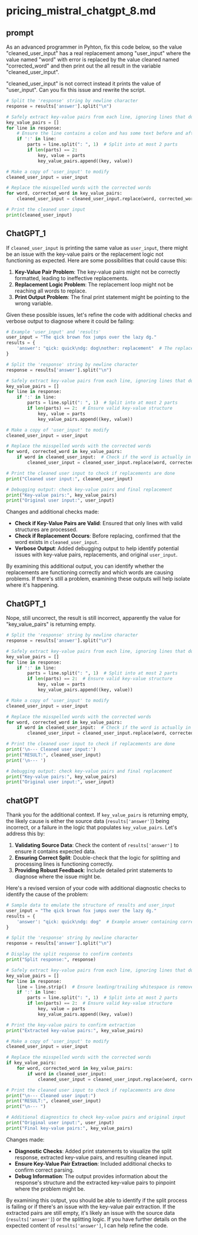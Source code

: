 
# pricing_mistral_chatgpt_8.md

## prompt

As an advanced programmer in Pyhton, fix this code below, so the value "cleaned_user_input" has a real replacement among "user_input" where the value named "word" with error is replaced by the value cleaned named "corrected_word" and then print out the all result in  the variable "cleaned_user_input".

"cleaned_user_input" is not correct instead it prints the value of "user_input". Can you fix this issue and rewrite the script.

```python
# Split the 'response' string by newline character
response = results['answer'].split("\n")

# Safely extract key-value pairs from each line, ignoring lines that don't have a ':' or are malformed
key_value_pairs = []
for line in response:
    # Ensure the line contains a colon and has some text before and after it
    if ':' in line:
        parts = line.split(": ", 1)  # Split into at most 2 parts
        if len(parts) == 2:
            key, value = parts
            key_value_pairs.append((key, value))

# Make a copy of 'user_input' to modify
cleaned_user_input = user_input

# Replace the misspelled words with the corrected words
for word, corrected_word in key_value_pairs:
    cleaned_user_input = cleaned_user_input.replace(word, corrected_word)

# Print the cleaned user input
print(cleaned_user_input)

```




## ChatGPT_1
If `cleaned_user_input` is printing the same value as `user_input`, there might be an issue with the key-value pairs or the replacement logic not functioning as expected. Here are some possibilities that could cause this:

1. **Key-Value Pair Problem**: The key-value pairs might not be correctly formatted, leading to ineffective replacements.
2. **Replacement Logic Problem**: The replacement loop might not be reaching all words to replace.
3. **Print Output Problem**: The final print statement might be pointing to the wrong variable.

Given these possible issues, let's refine the code with additional checks and verbose output to diagnose where it could be failing:

```python
# Example 'user_input' and 'results'
user_input = "The qick brown fox jumps over the lazy dg."
results = {
    'answer': "qick: quick\ndg: dog\nother: replacement"  # The replacement dictionary as a string
}

# Split the 'response' string by newline character
response = results['answer'].split("\n")

# Safely extract key-value pairs from each line, ignoring lines that don't have a ':' or are malformed
key_value_pairs = []
for line in response:
    if ':' in line:
        parts = line.split(": ", 1)  # Split into at most 2 parts
        if len(parts) == 2:  # Ensure valid key-value structure
            key, value = parts
            key_value_pairs.append((key, value))

# Make a copy of 'user_input' to modify
cleaned_user_input = user_input

# Replace the misspelled words with the corrected words
for word, corrected_word in key_value_pairs:
    if word in cleaned_user_input:  # Check if the word is actually in the text
        cleaned_user_input = cleaned_user_input.replace(word, corrected_word)

# Print the cleaned user input to check if replacements are done
print("Cleaned user input:", cleaned_user_input)

# Debugging output: check key-value pairs and final replacement
print("Key-value pairs:", key_value_pairs)
print("Original user input:", user_input)
```

Changes and additional checks made:

- **Check if Key-Value Pairs are Valid**: Ensured that only lines with valid structures are processed.
- **Check if Replacement Occurs**: Before replacing, confirmed that the word exists in `cleaned_user_input`.
- **Verbose Output**: Added debugging output to help identify potential issues with key-value pairs, replacements, and original `user_input`.

By examining this additional output, you can identify whether the replacements are functioning correctly and which words are causing problems. If there's still a problem, examining these outputs will help isolate where it's happening.


## ChatGPT_1

Nope, still uncorrect, the result is still incorrect, apparently the value for "key_value_pairs" is returning empty.

```python
# Split the 'response' string by newline character
response = results['answer'].split("\n")

# Safely extract key-value pairs from each line, ignoring lines that don't have a ':' or are malformed
key_value_pairs = []
for line in response:
    if ':' in line:
        parts = line.split(": ", 1)  # Split into at most 2 parts
        if len(parts) == 2:  # Ensure valid key-value structure
            key, value = parts
            key_value_pairs.append((key, value))

# Make a copy of 'user_input' to modify
cleaned_user_input = user_input

# Replace the misspelled words with the corrected words
for word, corrected_word in key_value_pairs:
    if word in cleaned_user_input:  # Check if the word is actually in the text
        cleaned_user_input = cleaned_user_input.replace(word, corrected_word)

# Print the cleaned user input to check if replacements are done
print('\n--- Cleaned user input:')
print("RESULT:", cleaned_user_input)
print('\n--- ')

# Debugging output: check key-value pairs and final replacement
print("Key-value pairs:", key_value_pairs)
print("Original user input:", user_input)
```


## chatGPT

Thank you for the additional context. If `key_value_pairs` is returning empty, the likely cause is either the source data (`results['answer']`) being incorrect, or a failure in the logic that populates `key_value_pairs`. Let's address this by:

1. **Validating Source Data**: Check the content of `results['answer']` to ensure it contains expected data.
2. **Ensuring Correct Split**: Double-check that the logic for splitting and processing lines is functioning correctly.
3. **Providing Robust Feedback**: Include detailed print statements to diagnose where the issue might be.

Here's a revised version of your code with additional diagnostic checks to identify the cause of the problem:

```python
# Sample data to emulate the structure of results and user_input
user_input = "The qick brown fox jumps over the lazy dg."
results = {
    'answer': "qick: quick\ndg: dog"  # Example answer containing corrections
}

# Split the 'response' string by newline character
response = results['answer'].split("\n")

# Display the split response to confirm contents
print("Split response:", response)

# Safely extract key-value pairs from each line, ignoring lines that don't have a ':' or are malformed
key_value_pairs = []
for line in response:
    line = line.strip()  # Ensure leading/trailing whitespace is removed
    if ':' in line:
        parts = line.split(": ", 1)  # Split into at most 2 parts
        if len(parts) == 2:  # Ensure valid key-value structure
            key, value = parts
            key_value_pairs.append((key, value))

# Print the key-value pairs to confirm extraction
print("Extracted key-value pairs:", key_value_pairs)

# Make a copy of 'user_input' to modify
cleaned_user_input = user_input

# Replace the misspelled words with the corrected words
if key_value_pairs:
    for word, corrected_word in key_value_pairs:
        if word in cleaned_user_input:
            cleaned_user_input = cleaned_user_input.replace(word, corrected_word)

# Print the cleaned user input to check if replacements are done
print("\n--- Cleaned user input:")
print("RESULT:", cleaned_user_input)
print("\n--- ")

# Additional diagnostics to check key-value pairs and original input
print("Original user input:", user_input)
print("Final key-value pairs:", key_value_pairs)
```

Changes made:

- **Diagnostic Checks**: Added print statements to visualize the split response, extracted key-value pairs, and resulting cleaned input.
- **Ensure Key-Value Pair Extraction**: Included additional checks to confirm correct parsing.
- **Debug Information**: The output provides information about the response's structure and the extracted key-value pairs to pinpoint where the problem might be.

By examining this output, you should be able to identify if the split process is failing or if there's an issue with the key-value pair extraction. If the extracted pairs are still empty, it's likely an issue with the source data (`results['answer']`) or the splitting logic. If you have further details on the expected content of `results['answer']`, I can help refine the code.
